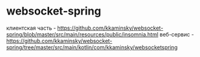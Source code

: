 # websocket-spring

клиентская часть - https://github.com/kkaminsky/websocket-spring/blob/master/src/main/resources/public/insomnia.html
веб-сервис - https://github.com/kkaminsky/websocket-spring/tree/master/src/main/kotlin/com/kkaminsky/websocketspring

